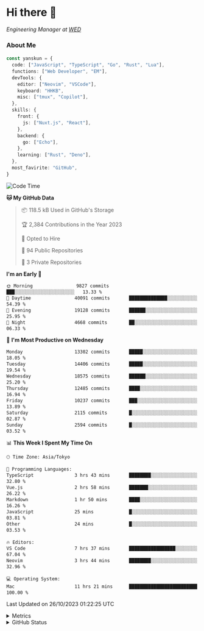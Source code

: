 # Hi there&nbsp;:wave:

<!-- ![Alt text](https://spotify-recently-played-readme.vercel.app/api?user=31kynbuubkiu3r4qh4hjuaglhfay) -->

_Engineering Manager at [WED](https://github.com/wedinc)_

### About Me

```ts
const yanskun = {
  code: ["JavaScript", "TypeScript", "Go", "Rust", "Lua"],
  functions: ["Web Developer", "EM"],
  devTools: {
    editor: ["Neovim", "VSCode"],
    keyboard: "HHKB",
    misc: ["tmux", "Copilot"],
  },
  skills: {
    front: {
      js: ["Nuxt.js", "React"],
    },
    backend: {
      go: ["Echo"],
    },
    learning: ["Rust", "Deno"],
  },
  most_favirite: "GitHub",
}
```

<!--START_SECTION:waka-->
![Code Time](http://img.shields.io/badge/Code%20Time-522%20hrs%2044%20mins-blue)

**🐱 My GitHub Data** 

> 📦 118.5 kB Used in GitHub's Storage 
 > 
> 🏆 2,384 Contributions in the Year 2023
 > 
> 💼 Opted to Hire
 > 
> 📜 94 Public Repositories 
 > 
> 🔑 3 Private Repositories 
 > 
**I'm an Early 🐤** 

```text
🌞 Morning                9827 commits        ███░░░░░░░░░░░░░░░░░░░░░░   13.33 % 
🌆 Daytime                40091 commits       ██████████████░░░░░░░░░░░   54.39 % 
🌃 Evening                19128 commits       ██████░░░░░░░░░░░░░░░░░░░   25.95 % 
🌙 Night                  4668 commits        ██░░░░░░░░░░░░░░░░░░░░░░░   06.33 % 
```
📅 **I'm Most Productive on Wednesday** 

```text
Monday                   13302 commits       █████░░░░░░░░░░░░░░░░░░░░   18.05 % 
Tuesday                  14406 commits       █████░░░░░░░░░░░░░░░░░░░░   19.54 % 
Wednesday                18575 commits       ██████░░░░░░░░░░░░░░░░░░░   25.20 % 
Thursday                 12485 commits       ████░░░░░░░░░░░░░░░░░░░░░   16.94 % 
Friday                   10237 commits       ███░░░░░░░░░░░░░░░░░░░░░░   13.89 % 
Saturday                 2115 commits        █░░░░░░░░░░░░░░░░░░░░░░░░   02.87 % 
Sunday                   2594 commits        █░░░░░░░░░░░░░░░░░░░░░░░░   03.52 % 
```


📊 **This Week I Spent My Time On** 

```text
🕑︎ Time Zone: Asia/Tokyo

💬 Programming Languages: 
TypeScript               3 hrs 43 mins       ████████░░░░░░░░░░░░░░░░░   32.80 % 
Vue.js                   2 hrs 58 mins       ███████░░░░░░░░░░░░░░░░░░   26.22 % 
Markdown                 1 hr 50 mins        ████░░░░░░░░░░░░░░░░░░░░░   16.26 % 
JavaScript               25 mins             █░░░░░░░░░░░░░░░░░░░░░░░░   03.81 % 
Other                    24 mins             █░░░░░░░░░░░░░░░░░░░░░░░░   03.53 % 

🔥 Editors: 
VS Code                  7 hrs 37 mins       █████████████████░░░░░░░░   67.04 % 
Neovim                   3 hrs 44 mins       ████████░░░░░░░░░░░░░░░░░   32.96 % 

💻 Operating System: 
Mac                      11 hrs 21 mins      █████████████████████████   100.00 % 
```


 Last Updated on 26/10/2023 01:22:25 UTC
<!--END_SECTION:waka-->

<details>
  <summary>Metrics</summary>
  <img src="https://github.com/yanskun/yanskun/blob/main/github-metrics.svg" alt="Metrics">
</details>

<details>
  <summary>GitHub Status</summary>
  <picture>
    <source media="(prefers-color-scheme: dark)" srcset="https://raw.githubusercontent.com/yanskun/yanskun/master/profile-summary-card-output/nord_dark/0-profile-details.svg">
   <img src="https://raw.githubusercontent.com/yanskun/yanskun/master/profile-summary-card-output/default/0-profile-details.svg">
  </picture>
  <br>
  <picture>
    <source media="(prefers-color-scheme: dark)" srcset="https://raw.githubusercontent.com/yanskun/yanskun/master/profile-summary-card-output/nord_dark/1-repos-per-language.svg">
   <img src="https://raw.githubusercontent.com/yanskun/yanskun/master/profile-summary-card-output/default/1-repos-per-language.svg">
  </picture>
  <picture>
    <source media="(prefers-color-scheme: dark)" srcset="https://raw.githubusercontent.com/yanskun/yanskun/master/profile-summary-card-output/nord_dark/2-most-commit-language.svg">
   <img src="https://raw.githubusercontent.com/yanskun/yanskun/master/profile-summary-card-output/default/2-most-commit-language.svg">
  </picture>
  <br>
  <picture>
    <source media="(prefers-color-scheme: dark)" srcset="https://raw.githubusercontent.com/yanskun/yanskun/master/profile-summary-card-output/nord_dark/3-stats.svg">
   <img src="https://raw.githubusercontent.com/yanskun/yanskun/master/profile-summary-card-output/default/3-stats.svg">
  </picture>
  <picture>
    <source media="(prefers-color-scheme: dark)" srcset="https://raw.githubusercontent.com/yanskun/yanskun/master/profile-summary-card-output/nord_dark/4-productive-time.svg">
   <img src="https://raw.githubusercontent.com/yanskun/yanskun/master/profile-summary-card-output/default/4-productive-time.svg">
  </picture>
</details>
